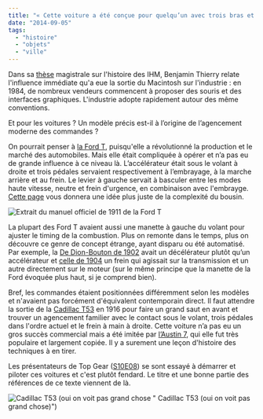 ```yaml
---
title: "« Cette voiture a été conçue pour quelqu’un avec trois bras et une jambe »"
date: "2014-09-05"
tags:
  - "histoire"
  - "objets"
  - "ville"
---
```


Dans sa [thèse](http://www.benjaminthierry.fr/2013/12/15/soutenance-de-these/) magistrale sur l'histoire des IHM, Benjamin Thierry relate l'influence immédiate qu'a eue la sortie du Macintosh sur l'industrie : en 1984, de nombreux vendeurs commencent à proposer des souris et des interfaces graphiques. L'industrie adopte rapidement autour des même conventions.

Et pour les voitures ? Un modèle précis est-il à l’origine de l’agencement moderne des commandes ?

On pourrait penser à [la Ford T](http://www.modelt.ca/drive-fs.html), puisqu'elle a révolutionné la production et le marché des automobiles. Mais elle était compliquée à opérer et n’a pas eu de grande influence à ce niveau là. L’accélérateur était sous le volant à droite et trois pédales servaient respectivement à l’embrayage, à la marche arrière et au frein. Le levier à gauche servait à basculer entre les modes haute vitesse, neutre et frein d'urgence, en combinaison avec l'embrayge. [Cette page](http://www.modelt.ca/drive-fs.html) vous donnera une idée plus juste de la complexité du bousin.

![Extrait du manuel officiel de 1911 de la Ford T](/blog/assets/images/ford-model-t-controls.jpg " Extrait du manuel officiel de 1911 de la Ford T")

La plupart des Ford T avaient aussi une manette à gauche du volant pour ajuster le timing de la combustion. Plus on remonte dans le temps, plus on découvre ce genre de concept étrange, ayant disparu ou été automatisé. Par exemple, la [De Dion-Bouton de 1902](http://www.supercars.net/cars/5221.html) avait un décélérateur plutôt qu’un accélérateur et [celle de 1904](http://www.bonhams.com/auctions/20932/lot/204/) un frein qui agissait sur la transmission et un autre directement sur le moteur (sur le même principe que la manette de la Ford évoquée plus haut, si je comprend bien).

Bref, les commandes étaient positionnées différemment selon les modèles et n'avaient pas forcément d'équivalent contemporain direct. Il faut attendre la sortie de la [Cadillac T53](https://en.wikipedia.org/wiki/Cadillac_Type_53) en 1916 pour faire un grand saut en avant et trouver un agencement familier avec le contact sous le volant, trois pédales dans l'ordre actuel et le frein à main à droite. Cette voiture n’a pas eu un gros succès commercial mais a été imitée par [l’Austin 7](https://en.wikipedia.org/wiki/Austin_7), qui elle fut très populaire et largement copiée. Il y a surement une leçon d'histoire des techniques à en tirer.

Les présentateurs de Top Gear ([S10E08](https://itunes.apple.com/us/tv-season/top-gear-series-10/id304214876)) se sont essayé à démarrer et piloter ces voitures et c'est plutôt fendard. Le titre et une bonne partie des références de ce texte viennent de là.

![Cadillac T53 (oui on voit pas grand chose "](/blog/assets/images/Cadillac_T53.png) Cadillac T53 (oui on voit pas grand chose)")
